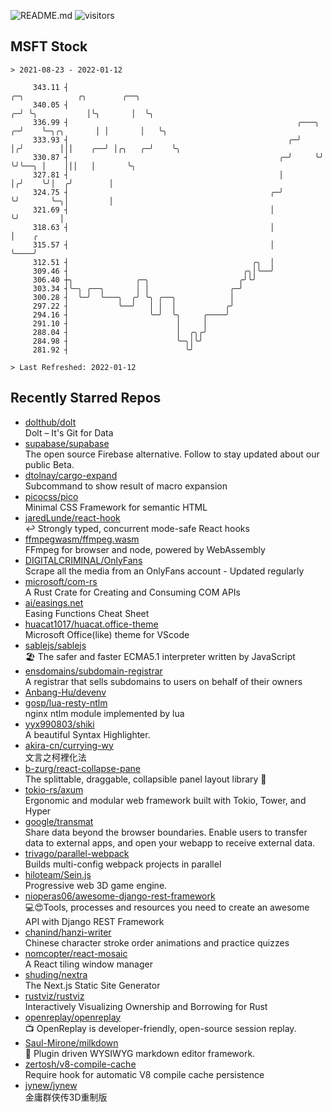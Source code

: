 ![README.md](https://github.com/Gerhut/Gerhut/workflows/README.md/badge.svg)
![visitors](https://visitors.vercel.app/Gerhut/Gerhut?token=8cf69d1f6813d272ef062726b6070c9be4ff72038cfe5a7ded7384a8da65d866)

## MSFT Stock

```
> 2021-08-23 - 2022-01-12

     343.11 ┤                                                             ╭─╮            ╭╮        ╭──╮          
     340.05 ┤                                                           ╭─╯ ╰╮           │╰╮       │  ╰╮         
     336.99 ┤                                                   ╭───╮ ╭─╯    ╰─╮╭╮       │ │       │   ╰╮        
     333.93 ┤                                                 ╭─╯   │╭╯        │││    ╭──╯ │╭╮   ╭─╯    ╰╮       
     330.87 ┤                                               ╭─╯     ╰╯         ╰╯╰──╮ │    │││   │       ╰╮      
     327.81 ┤                                               │                       │╭╯    ╰╯│  ╭╯        │      
     324.75 ┤                                             ╭─╯                       ╰╯       ╰─╮│         │      
     321.69 ┤                                             │                                    ╰╯         │      
     318.63 ┤                                             │                                               │    ╭ 
     315.57 ┤                                             │                                               ╰────╯ 
     312.51 ┤                                         ╭╮  │                                                      
     309.46 ┤                                       ╭╮│╰──╯                                                      
     306.40 ┼╮              ╭─╮                    ╭╯╰╯                                                          
     303.34 ┤╰─╮ ╭──╮       │ │                  ╭─╯                                                             
     300.28 ┤  ╰─╯  ╰───╮  ╭╯ ╰╮ ╭──╮            │                                                               
     297.22 ┤           ╰──╯   │ │  │           ╭╯                                                               
     294.16 ┤                  ╰─╯  ╰╮     ╭────╯                                                                
     291.10 ┤                        │     │                                                                     
     288.04 ┤                        │  ╭╮╭╯                                                                     
     284.98 ┤                        ╰─╮│╰╯                                                                      
     281.92 ┤                          ╰╯                                                                        

> Last Refreshed: 2022-01-12
```

## Recently Starred Repos

- [dolthub/dolt](https://github.com/dolthub/dolt)  
  Dolt – It's Git for Data
- [supabase/supabase](https://github.com/supabase/supabase)  
  The open source Firebase alternative. Follow to stay updated about our public Beta.
- [dtolnay/cargo-expand](https://github.com/dtolnay/cargo-expand)  
  Subcommand to show result of macro expansion
- [picocss/pico](https://github.com/picocss/pico)  
  Minimal CSS Framework for semantic HTML
- [jaredLunde/react-hook](https://github.com/jaredLunde/react-hook)  
  ↩ Strongly typed, concurrent mode-safe React hooks
- [ffmpegwasm/ffmpeg.wasm](https://github.com/ffmpegwasm/ffmpeg.wasm)  
  FFmpeg for browser and node, powered by WebAssembly
- [DIGITALCRIMINAL/OnlyFans](https://github.com/DIGITALCRIMINAL/OnlyFans)  
  Scrape all the media from an OnlyFans account - Updated regularly
- [microsoft/com-rs](https://github.com/microsoft/com-rs)  
  A Rust Crate for Creating and Consuming COM APIs
- [ai/easings.net](https://github.com/ai/easings.net)  
  Easing Functions Cheat Sheet
- [huacat1017/huacat.office-theme](https://github.com/huacat1017/huacat.office-theme)  
  Microsoft Office(like) theme for VScode
- [sablejs/sablejs](https://github.com/sablejs/sablejs)  
  🏖️ The safer and faster ECMA5.1 interpreter written by JavaScript
- [ensdomains/subdomain-registrar](https://github.com/ensdomains/subdomain-registrar)  
  A registrar that sells subdomains to users on behalf of their owners
- [Anbang-Hu/devenv](https://github.com/Anbang-Hu/devenv)  
- [gosp/lua-resty-ntlm](https://github.com/gosp/lua-resty-ntlm)  
  nginx ntlm module implemented by lua
- [yyx990803/shiki](https://github.com/yyx990803/shiki)  
  A beautiful Syntax Highlighter.
- [akira-cn/currying-wy](https://github.com/akira-cn/currying-wy)  
  文言之柯裡化法
- [b-zurg/react-collapse-pane](https://github.com/b-zurg/react-collapse-pane)  
  The splittable, draggable, collapsible panel layout library 🎉
- [tokio-rs/axum](https://github.com/tokio-rs/axum)  
  Ergonomic and modular web framework built with Tokio, Tower, and Hyper
- [google/transmat](https://github.com/google/transmat)  
  Share data beyond the browser boundaries. Enable users to transfer data to external apps, and open your webapp to receive external data.
- [trivago/parallel-webpack](https://github.com/trivago/parallel-webpack)  
  Builds multi-config webpack projects in parallel
- [hiloteam/Sein.js](https://github.com/hiloteam/Sein.js)  
  Progressive web 3D game engine.
- [nioperas06/awesome-django-rest-framework](https://github.com/nioperas06/awesome-django-rest-framework)  
   💻😍Tools, processes and resources you need to create an awesome API with Django REST Framework
- [chanind/hanzi-writer](https://github.com/chanind/hanzi-writer)  
  Chinese character stroke order animations and practice quizzes
- [nomcopter/react-mosaic](https://github.com/nomcopter/react-mosaic)  
  A React tiling window manager
- [shuding/nextra](https://github.com/shuding/nextra)  
  The Next.js Static Site Generator
- [rustviz/rustviz](https://github.com/rustviz/rustviz)  
  Interactively Visualizing Ownership and Borrowing for Rust
- [openreplay/openreplay](https://github.com/openreplay/openreplay)  
  :tv: OpenReplay is developer-friendly, open-source session replay.
- [Saul-Mirone/milkdown](https://github.com/Saul-Mirone/milkdown)  
  🍼 Plugin driven WYSIWYG  markdown editor framework.
- [zertosh/v8-compile-cache](https://github.com/zertosh/v8-compile-cache)  
  Require hook for automatic V8 compile cache persistence
- [jynew/jynew](https://github.com/jynew/jynew)  
  金庸群侠传3D重制版
